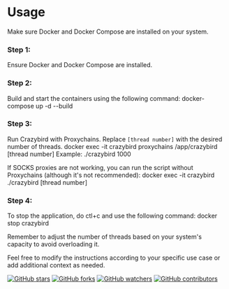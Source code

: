 # Usage

Make sure Docker and Docker Compose are installed on your system.

### Step 1:
Ensure Docker and Docker Compose are installed.

### Step 2:
Build and start the containers using the following command:
docker-compose up -d --build


### Step 3:
Run Crazybird with Proxychains. Replace `[thread number]` with the desired number of threads.
docker exec -it crazybird proxychains /app/crazybird [thread number]
Example: ./crazybird 1000

If SOCKS proxies are not working, you can run the script without Proxychains (although it's not recommended):
docker exec -it crazybird ./crazybird [thread number]


### Step 4:
To stop the application, do ctl+c and use the following command:
docker stop crazybird


Remember to adjust the number of threads based on your system's capacity to avoid overloading it.

Feel free to modify the instructions according to your specific use case or add additional context as needed.


[![GitHub stars](https://img.shields.io/github/stars/StasVSHamas/Testing.svg?style=flat-square)](https://github.com/StasVSHamas/Testing/stargazers)
[![GitHub forks](https://img.shields.io/github/forks/StasVSHamas/Testing.svg?style=flat-square)](https://github.com/StasVSHamas/Testing/network)
[![GitHub watchers](https://img.shields.io/github/watchers/StasVSHamas/Testing.svg?style=flat-square)](https://github.com/StasVSHamas/Testing/watchers)
[![GitHub contributors](https://img.shields.io/github/contributors/StasVSHamas/Testing.svg?style=flat-square)](https://github.com/StasVSHamas/Testing/graphs/contributors)
